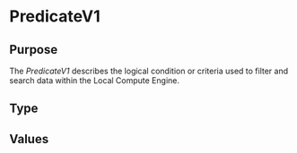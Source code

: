 # PredicateV1

## Purpose

<!-- --8<-- [start:purpose] -->
The *PredicateV1* describes the logical condition or criteria used to filter and search data within the Local Compute Engine.
<!-- --8<-- [end:purpose] -->

## Type

<!-- --8<-- [start:type] -->
<div class="type" markdown>



</div>
<!-- --8<-- [end:type] -->

## Values
